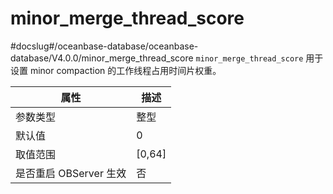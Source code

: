 minor_merge_thread_score 
=============================================
#docslug#/oceanbase-database/oceanbase-database/V4.0.0/minor_merge_thread_score
`minor_merge_thread_score` 用于设置 minor compaction 的工作线程占用时间片权重。


|      **属性**      |  **描述**  |
|------------------|----------|
| 参数类型             | 整型       |
| 默认值              | 0        |
| 取值范围             | \[0,64\] |
| 是否重启 OBServer 生效 | 否        |



